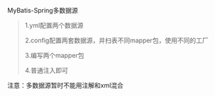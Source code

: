 MyBatis-Spring多数据源
> 1.yml配置两个数据源
>
>2.config配置两套数据源，并扫表不同mapper包，使用不同的工厂
>
> 3.编写两个mapper包
>
> 4.普通注入即可

注意：多数据源暂时不能用注解和xml混合